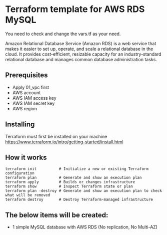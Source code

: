 # Terraform template for AWS RDS MySQL
You need to check and change the vars.tf as your need.

Amazon Relational Database Service (Amazon RDS) is a web service that makes it easier to set up, operate, and scale a relational database in the cloud. It provides cost-efficient, resizable capacity for an industry-standard relational database and manages common database administration tasks.

## Prerequisites
- Apply 01_vpc first
- AWS account
- AWS IAM access key
- AWS IAM secret key
- AWS region

## Installing
Terraform must first be installed on your machine
https://www.terraform.io/intro/getting-started/install.html

## How it works
```
terraform init          # Initialize a new or existing Terraform configuration
terraform plan          # Generate and show an execution plan
terraform apply         # Builds or changes infrastructure
terraform show          # Inspect Terraform state or plan
terraform plan -destroy # Generate and show an execution plan to check what will be removed
terraform destroy       # Destroy Terraform-managed infrastructure
```

## The below items will be created:
- 1 simple MySQL database with AWS RDS (No replication, No Multi-AZ)
